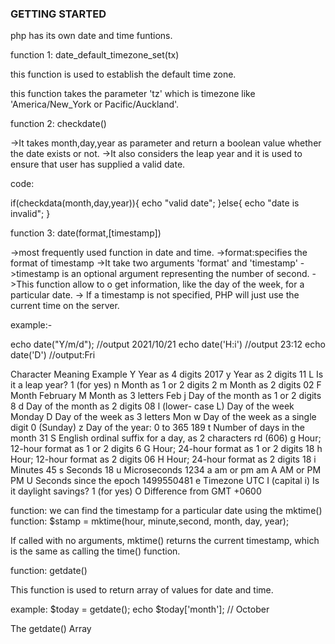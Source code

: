 ### GETTING STARTED

php has its own date and time funtions.

function 1:
date_default_timezone_set(tx)

this function is used to establish the default time zone.

this function takes the parameter 'tz' which is timezone like 'America/New_York or Pacific/Auckland'.

function 2:
checkdate()

->It takes month,day,year as parameter and return a boolean value whether the date exists or not.
->It also considers the leap year and it is used to ensure that user has supplied a valid date.


code:

if(checkdata(month,day,year)){
  echo "valid date";
}else{
   echo "date is invalid";
}

function 3:
date(format,[timestamp])

->most frequently used function in date and time.
->format:specifies the format of timestamp
->It take two arguments 'format' and 'timestamp'
->timestamp is an optional argument representing the number of second.
->This function allow to o get information, like the day of the week, for a particular date.
-> If a timestamp is not specified, PHP will just use the current time on the server.

example:-

echo date("Y/m/d");
//output 2021/10/21
echo date('H:i')
//output 23:12
echo date('D')
//output:Fri


Character Meaning Example
Y    Year as 4 digits 2017
y    Year as 2 digits 11
L    Is it a leap year? 1 (for yes)
n    Month as 1 or 2 digits 2
m    Month as 2 digits 02
F    Month February
M    Month as 3 letters Feb
j    Day of the month as 1 or 2 digits 8
d    Day of the month as 2 digits 08
l    (lower- case L) Day of the week Monday
D    Day of the week as 3 letters Mon
w    Day of the week as a single digit 0 (Sunday)
z    Day of the year: 0 to 365 189
t    Number of days in the month 31
S    English ordinal suffix for a day, as 2 characters rd
(606)
g    Hour; 12-hour format as 1 or 2 digits 6
G    Hour; 24-hour format as 1 or 2 digits 18
h    Hour; 12-hour format as 2 digits 06
H    Hour; 24-hour format as 2 digits 18
i    Minutes 45
s    Seconds 18
u    Microseconds 1234
a    am or pm am
A    AM or PM PM
U    Seconds since the epoch 1499550481
e    Timezone UTC
I    (capital i) Is it daylight savings? 1 (for yes)
O    Difference from GMT +0600



function:
we can find the timestamp for a particular date using the mktime() function:
$stamp = mktime(hour, minute,second, month, day, year);

If called with no arguments, mktime() returns the current timestamp, which is the same as
calling the time() function.

function:
getdate()

This function is used to return array of values for date and time.

example:
$today = getdate();
echo $today['month']; // October

The getdate() Array
